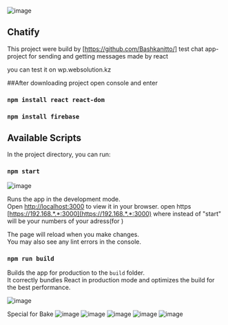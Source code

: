 ![image](https://user-images.githubusercontent.com/86559848/222448758-edaa3d3a-c473-4777-831a-a420e07eab86.png)


## Chatify

This project were build by [https://github.com/Bashkanitto/]
test chat app-project for sending and getting messages
made by react

you can test it on wp.websolution.kz

##After downloading project open console and enter 

### `npm install react react-dom`
### `npm install firebase`


## Available Scripts

In the project directory, you can run:

### `npm start`
![image](https://user-images.githubusercontent.com/86559848/222450718-8aec5e27-5e2d-4022-b91a-af514bb2a402.png)

Runs the app in the development mode.\
Open [http://localhost:3000](http://localhost:3000) to view it in your browser.
open https [https://192.168.*.*:3000](https://192.168.*.*:3000) where instead of "start" will be your numbers of your adress(for )

The page will reload when you make changes.\
You may also see any lint errors in the console.

### `npm run build`

Builds the app for production to the `build` folder.\
It correctly bundles React in production mode and optimizes the build for the best performance.


![image](https://user-images.githubusercontent.com/86559848/222450120-31f6065c-4140-4728-bd61-b842d5ce92a4.png)



Special for Bake 
![image](https://user-images.githubusercontent.com/86559848/222450766-87d557f7-20b0-458d-8982-cf17bb548e0f.png)
![image](https://user-images.githubusercontent.com/86559848/222450786-8ae2cda2-025c-4fcc-be62-8e1d78650f78.png)
![image](https://user-images.githubusercontent.com/86559848/222450834-bac11a04-25bc-4f6f-806b-2f9d1d8a256e.png)
![image](https://user-images.githubusercontent.com/86559848/222450857-e7a0e3e8-8799-434b-a801-337fc6f4af89.png)
![image](https://user-images.githubusercontent.com/86559848/222450931-fc8726d4-1362-4e60-ac82-d5a1a82aff34.png)







